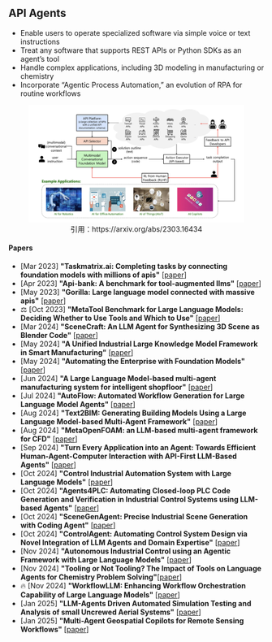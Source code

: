 
## API Agents
* Enable users to operate specialized software via simple voice or text instructions
* Treat any software that supports REST APIs or Python SDKs as an agent’s tool
* Handle complex applications, including 3D modeling in manufacturing or chemistry
* Incorporate “Agentic Process Automation,” an evolution of RPA for routine workflows

<figure style="text-align: center;">
    <img alt="" src="../assets/api_agent.png" width="500" />
    <figcaption style="text-align: center;">引用：https://arxiv.org/abs/2303.16434</figcaption>
</figure>

#### Papers
* [Mar 2023] **"Taskmatrix.ai: Completing tasks by connecting foundation models with millions of apis"** [[paper](https://arxiv.org/abs/2303.16434)]
* [Apr 2023] **"Api-bank: A benchmark for tool-augmented llms"** [[paper](https://arxiv.org/abs/2304.08244)]
* [May 2023] **"Gorilla: Large language model connected with massive apis"** [[paper](https://arxiv.org/abs/2305.15334)]
* ⚖️ [Oct 2023] **"MetaTool Benchmark for Large Language Models: Deciding Whether to Use Tools and Which to Use"** [[paper](https://arxiv.org/abs/2310.03128)]
* [Mar 2024] **"SceneCraft: An LLM Agent for Synthesizing 3D Scene as Blender Code"** [[paper](https://arxiv.org/abs/2403.01248)]
* [May 2024] **"A Unified Industrial Large Knowledge Model Framework in Smart Manufacturing"** [[paper](https://arxiv.org/abs/2312.14428)]
* [May 2024] **"Automating the Enterprise with Foundation Models"** [[paper](https://arxiv.org/abs/2405.03710)]
* [Jun 2024] **"A Large Language Model-based multi-agent manufacturing system for intelligent shopfloor"** [[paper](https://arxiv.org/abs/2405.16887)]
* [Jul 2024] **"AutoFlow: Automated Workflow Generation for Large Language Model Agents"** [[paper](https://arxiv.org/abs/2407.12821)]
* [Aug 2024] **"Text2BIM: Generating Building Models Using a Large Language Model-based Multi-Agent Framework"** [[paper](https://arxiv.org/abs/2408.08054)]
* [Aug 2024] **"MetaOpenFOAM: an LLM-based multi-agent framework for CFD"** [[paper](https://arxiv.org/abs/2407.21320)]
* [Sep 2024] **"Turn Every Application into an Agent: Towards Efficient Human-Agent-Computer Interaction with API-First LLM-Based Agents"** [[paper](https://arxiv.org/pdf/2409.17140)]
* [Oct 2024] **"Control Industrial Automation System with Large Language Models"** [[paper](https://arxiv.org/abs/2409.18009)]
* [Oct 2024] **"Agents4PLC: Automating Closed-loop PLC Code Generation and Verification in Industrial Control Systems using LLM-based Agents"** [[paper](https://arxiv.org/abs/2410.14209)]
* [Oct 2024] **"SceneGenAgent: Precise Industrial Scene Generation with Coding Agent"** [[paper](https://arxiv.org/abs/2410.21909)]
* [Oct 2024] **"ControlAgent: Automating Control System Design via Novel Integration of LLM Agents and Domain Expertise"** [[paper](https://arxiv.org/abs/2410.19811)]
* [Nov 2024] **"Autonomous Industrial Control using an Agentic Framework with Large Language Models"** [[paper](https://arxiv.org/abs/2411.05904)]
* [Nov 2024] **"Tooling or Not Tooling? The Impact of Tools on Language Agents for Chemistry Problem Solving"**[[paper](https://arxiv.org/abs/2411.07228v1)]
* 🔥 [Nov 2024] **"WorkflowLLM: Enhancing Workflow Orchestration Capability of Large Language Models"** [[paper](https://arxiv.org/abs/2411.05451)]
* [Jan 2025] **"LLM-Agents Driven Automated Simulation Testing and Analysis of small Uncrewed Aerial Systems"** [[paper](https://arxiv.org/abs/2501.11864)]
* [Jan 2025] **"Multi-Agent Geospatial Copilots for Remote Sensing Workflows"** [[paper](https://arxiv.org/abs/2501.16254)]